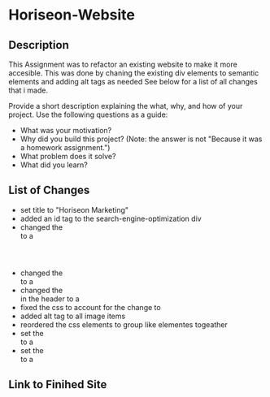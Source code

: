 # Horiseon-Website

## Description

This Assignment was to refactor an existing website to make it more accesible.
This was done by chaning the existing div elements to semantic elements and adding alt tags as needed
See below for a list of all changes that i made.

Provide a short description explaining the what, why, and how of your project. Use the following questions as a guide:

- What was your motivation?
- Why did you build this project? (Note: the answer is not "Because it was a homework assignment.")
- What problem does it solve?
- What did you learn?

## List of Changes

- set title to "Horiseon Marketing"
- added an id tag to the search-engine-optimization div
- changed the <div class="header"> to a <header>
- changed the <div class="footer"> to a <footer>
- changed the <div> in the header to a <nav>
- fixed the css to account for the change to <nav>
- added alt tag to all image items
- reordered the css elements to group like elementes togeather
- set the <div class="content"> to a <main>
- set the <div class="benifits"> to a <aside>

## Link to Finihed Site
